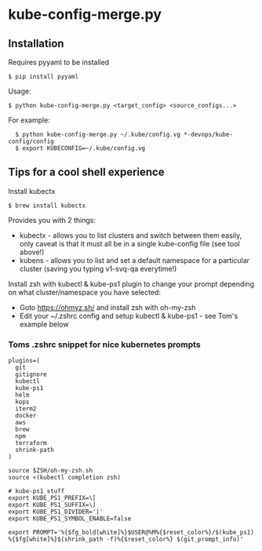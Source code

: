 # kube-config-merge.py

## Installation
Requires pyyaml to be installed

    $ pip install pyyaml

Usage:

    $ python kube-config-merge.py <target_config> <source_configs...>

For example:

      $ python kube-config-merge.py ~/.kube/config.vg *-devops/kube-config/config
      $ export KUBECONFIG=~/.kube/config.vg

## Tips for a cool shell experience ##

Install kubectx

    $ brew install kubectx

Provides you with 2 things:
  * kubectx - allows you to list clusters and switch between them easily, only caveat is that it must all be in a single kube-config file (see tool above!)
  * kubens - allows you to list and set a default namespace for a particular cluster (saving you typing v1-svq-qa everytime!)


Install zsh with kubectl & kube-ps1 plugin to change your prompt depending on what cluster/namespace you have selected:
  * Goto https://ohmyz.sh/ and install zsh with oh-my-zsh
  * Edit your ~/.zshrc config and setup kubectl & kube-ps1 - see Tom's example below


### Toms .zshrc snippet for nice kubernetes prompts

    plugins=(
      git
      gitignore
      kubectl
      kube-ps1
      helm
      kops
      iterm2
      docker
      aws
      brew
      npm
      terraform
      shrink-path
    )

    source $ZSH/oh-my-zsh.sh
    source <(kubectl completion zsh)

    # kube-ps1 stuff
    export KUBE_PS1_PREFIX=\[
    export KUBE_PS1_SUFFIX=\]
    export KUBE_PS1_DIVIDER='|'
    export KUBE_PS1_SYMBOL_ENABLE=false

    export PROMPT='%{$fg_bold[white]%}$USER@%M%{$reset_color%}/$(kube_ps1) %{$fg[white]%}$(shrink_path -f)%{$reset_color%} $(git_prompt_info)'
